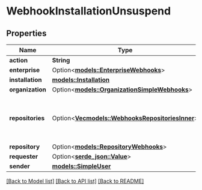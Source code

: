 # WebhookInstallationUnsuspend

## Properties

Name | Type | Description | Notes
------------ | ------------- | ------------- | -------------
**action** | **String** |  | 
**enterprise** | Option<[**models::EnterpriseWebhooks**](enterprise-webhooks.md)> |  | [optional]
**installation** | [**models::Installation**](installation.md) |  | 
**organization** | Option<[**models::OrganizationSimpleWebhooks**](organization-simple-webhooks.md)> |  | [optional]
**repositories** | Option<[**Vec<models::WebhooksRepositoriesInner>**](webhooks_repositories_inner.md)> | An array of repository objects that the installation can access. | [optional]
**repository** | Option<[**models::RepositoryWebhooks**](repository-webhooks.md)> |  | [optional]
**requester** | Option<[**serde_json::Value**](.md)> |  | [optional]
**sender** | [**models::SimpleUser**](simple-user.md) |  | 

[[Back to Model list]](../README.md#documentation-for-models) [[Back to API list]](../README.md#documentation-for-api-endpoints) [[Back to README]](../README.md)


